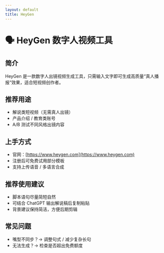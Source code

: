 ```yaml
---
layout: default
title: HeyGen
---
```


# 🗣 HeyGen 数字人视频工具

## 简介
HeyGen 是一款数字人出镜视频生成工具，只需输入文字即可生成高质量“真人播报”效果，适合短视频创作者。

## 推荐用途
- 解说类短视频（无需真人出镜）
- 产品介绍 / 教育类账号
- A/B 测试不同风格出镜内容

## 上手方式
- 官网：[https://www.heygen.com](https://www.heygen.com)
- 注册后可免费试用部分模板
- 支持上传语音 / 多语言合成

## 推荐使用建议
- 脚本语句尽量简短自然
- 可结合 ChatGPT 输出解说稿后复制粘贴
- 背景建议保持简洁，方便后期剪辑

## 常见问题
- 嘴型不同步？→ 调整句式 / 减少复杂长句
- 无法生成？→ 检查是否超出免费额度
